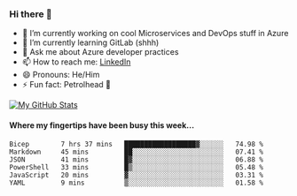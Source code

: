 ### Hi there 👋

- 🔭 I’m currently working on cool Microservices and DevOps stuff in Azure
- 🌱 I’m currently learning GitLab (shhh)
- 💬 Ask me about Azure developer practices
- 📫 How to reach me: [LinkedIn](https://www.linkedin.com/in/gordonbyers/)
- 😄 Pronouns: He/Him 
- ⚡ Fun fact: Petrolhead 🚙

[![My GitHub Stats](https://github-readme-stats.vercel.app/api/?username=gordonby&count_private=true&theme=tokyonight&showicons=true)]()
<!--[![My GitHub Language Stats](https://github-readme-stats.vercel.app/api/top-langs/?username=gordonby&langs_count=5&theme=tokyonight)]()-->

#### Where my fingertips have been busy this week... 
<!--START_SECTION:waka-->

```text
Bicep        7 hrs 37 mins   ██████████████████▓░░░░░░   74.98 %
Markdown     45 mins         ██░░░░░░░░░░░░░░░░░░░░░░░   07.41 %
JSON         41 mins         █▓░░░░░░░░░░░░░░░░░░░░░░░   06.88 %
PowerShell   33 mins         █▒░░░░░░░░░░░░░░░░░░░░░░░   05.48 %
JavaScript   20 mins         ▓░░░░░░░░░░░░░░░░░░░░░░░░   03.31 %
YAML         9 mins          ▒░░░░░░░░░░░░░░░░░░░░░░░░   01.58 %
```

<!--END_SECTION:waka-->
